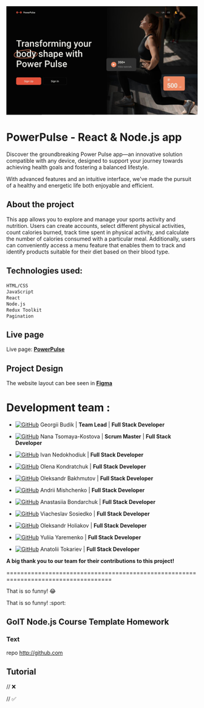 <img width="980" alt="readme" src="pho/readme-cover.jpg">

# PowerPulse - React & Node.js app

Discover the groundbreaking Power Pulse app—an innovative solution compatible
with any device, designed to support your journey towards achieving health goals
and fostering a balanced lifestyle.

With advanced features and an intuitive interface, we've made the pursuit of a
healthy and energetic life both enjoyable and efficient.

## About the project

This app allows you to explore and manage your sports activity and nutrition.
Users can create accounts, select different physical activities, count calories
burned, track time spent in physical activity, and calculate the number of
calories consumed with a particular meal. Additionally, users can conveniently
access a menu feature that enables them to track and identify products suitable
for their diet based on their blood type.

## Technologies used:

    HTML/CSS
    JavaScript
    React
    Node.js
    Redux Toolkit
    Pagination

## Live page

Live page: [**PowerPulse**](https://georgijbudik.github.io/project-GOreITshniki)

## Project Design

The website layout can bee seen in
[**Figma**](https://www.figma.com/file/FHAaMcWwZCDbzWPlowFhEf/Power-Pulse?type=design&mode=design&t=pEbMMrU24sjh3Lm3-0)

# Development team :

- [![GitHub](https://img.shields.io/badge/GitHub-100000?style=for-the-badge&logo=github&logoColor=white)](https://github.com/georgijbudik)
  Georgii Budik | **Team Lead** | **Full Stack Developer**

- [![GitHub](https://img.shields.io/badge/GitHub-100000?style=for-the-badge&logo=github&logoColor=white)](https://github.com/NanaTsK)
  Nana Tsomaya-Kostova | **Scrum Master** | **Full Stack Developer**

- [![GitHub](https://img.shields.io/badge/GitHub-100000?style=for-the-badge&logo=github&logoColor=white)](https://github.com/Ivan011001)
  Ivan Nedokhodiuk | **Full Stack Developer**

- [![GitHub](https://img.shields.io/badge/GitHub-100000?style=for-the-badge&logo=github&logoColor=white)](https://github.com/olenakond)
  Olena Kondratchuk | **Full Stack Developer**

- [![GitHub](https://img.shields.io/badge/GitHub-100000?style=for-the-badge&logo=github&logoColor=white)](https://github.com/bajmutov)
  Oleksandr Bakhmutov | **Full Stack Developer**

- [![GitHub](https://img.shields.io/badge/GitHub-100000?style=for-the-badge&logo=github&logoColor=white)](https://github.com/AndriiMishch)
  Andrii Mishchenko | **Full Stack Developer**

- [![GitHub](https://img.shields.io/badge/GitHub-100000?style=for-the-badge&logo=github&logoColor=white)](https://github.com/AnastasiaBndr)
  Anastasiia Bondarchuk | **Full Stack Developer**

- [![GitHub](https://img.shields.io/badge/GitHub-100000?style=for-the-badge&logo=github&logoColor=white)](https://github.com/Slav-0N)
  Viacheslav Sosiedko | **Full Stack Developer**

- [![GitHub](https://img.shields.io/badge/GitHub-100000?style=for-the-badge&logo=github&logoColor=white)](https://github.com/Golik07)
  Oleksandr Holiakov | **Full Stack Developer**

- [![GitHub](https://img.shields.io/badge/GitHub-100000?style=for-the-badge&logo=github&logoColor=white)](https://github.com/yuliatos12)
  Yuliia Yaremenko | **Full Stack Developer**

- [![GitHub](https://img.shields.io/badge/GitHub-100000?style=for-the-badge&logo=github&logoColor=white)](https://github.com/Anatolii2709)
  Anatolii Tokariev | **Full Stack Developer**

**A big thank you to our team for their contributions to this project!**

====================================================================================

That is so funny! :joy:

That is so funny! :sport:

## GoIT Node.js Course Template Homework

### Text

repo http://github.com

## Tutorial

// ❌

// ✅
